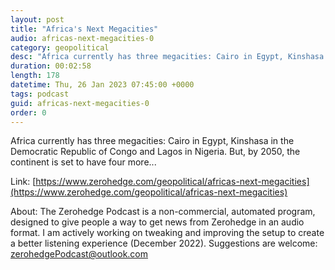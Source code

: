 ```yaml
---
layout: post
title: "Africa's Next Megacities"
audio: africas-next-megacities-0
category: geopolitical
desc: "Africa currently has three megacities: Cairo in Egypt, Kinshasa in the Democratic Republic of Congo and Lagos in Nigeria. But, by 2050, the continent is set to have four more..."
duration: 00:02:58
length: 178
datetime: Thu, 26 Jan 2023 07:45:00 +0000
tags: podcast
guid: africas-next-megacities-0
order: 0
---
```

Africa currently has three megacities: Cairo in Egypt, Kinshasa in the Democratic Republic of Congo and Lagos in Nigeria. But, by 2050, the continent is set to have four more...

Link: [https://www.zerohedge.com/geopolitical/africas-next-megacities](https://www.zerohedge.com/geopolitical/africas-next-megacities)

About: The Zerohedge Podcast is a non-commercial, automated program, designed to give people a way to get news from Zerohedge in an audio format.  I am actively working on tweaking and improving the setup to create a better listening experience (December 2022).  Suggestions are welcome: [zerohedgePodcast@outlook.com](mailto:zerohedgePodcast@outlook.com)